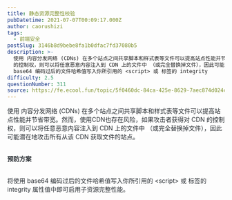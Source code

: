 ```yaml
---
title: 静态资源完整性校验
pubDatetime: 2021-07-07T00:09:17.000Z
author: caorushizi
tags:
  - 前端安全
postSlug: 3146b8d9bebe8fa1b0dfac7fd37080b5
description: >-
  使用 内容分发网络 (CDNs) 在多个站点之间共享脚本和样式表等文件可以提高站点性能并节省带宽。然而，使用CDN也存在风险，如果攻击者获得对 CDN
  的控制权，则可以将任意恶意内容注入到 CDN 上的文件中 （或完全替换掉文件），因此可能潜在地攻击所有从该 CDN 获取文件的站点。预防方案将使用
  base64 编码过后的文件哈希值写入你所引用的 <script> 或 标签的 integrity
difficulty: 2.5
questionNumber: 311
source: https://fe.ecool.fun/topic/5f0460dc-84ca-425e-8629-7aec874d024c
---
```


<p><span style="font-size:10.5ptpx"><span style="color:#24292e"><span style="background-color:#ffffff"><span style="letter-spacing:0ptpx">使用 内容分发网络 (CDNs) 在多个站点之间共享脚本和样式表等文件可以提高站点性能并节省带宽。然而，使用CDN也存在风险，如果攻击者获得对 CDN 的控制权，则可以将任意恶意内容注入到 CDN 上的文件中 （或完全替换掉文件），因此可能潜在地攻击所有从该 CDN 获取文件的站点。</span></span></span></span></p><p><br/><span style="color:#24292e"><span style="background-color:#ffffff"><span style="letter-spacing:0ptpx"><span style="font-size:14ptpx"><strong>预防方案</strong></span></span></span></span></p><p><br/><span style="font-size:10.5ptpx"><span style="color:#24292e"><span style="background-color:#ffffff"><span style="letter-spacing:0ptpx">将使用 base64 编码过后的文件哈希值写入你所引用的 &lt;script&gt; 或 标签的 integrity 属性值中即可启用子资源完整性能。</span></span></span></span><br/><br/></p>
